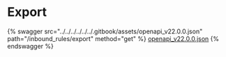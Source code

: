# Export

{% swagger src="../../../../../../.gitbook/assets/openapi_v22.0.0.json" path="/inbound_rules/export" method="get" %}
[openapi_v22.0.0.json](../../../../../../.gitbook/assets/openapi_v22.0.0.json)
{% endswagger %}
